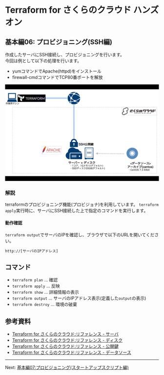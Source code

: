 # Terraform for さくらのクラウド ハンズオン

## 基本編06: プロビジョニング(SSH編)  

作成したサーバにSSH接続し、プロビジョニングを行います。  
今回は例として以下の処理を行います。

  - yumコマンドでApache(httpd)をインストール
  - firewall-cmdコマンドでTCP80番ポートを解放

![基本編06](../images/latest.png "基本編06")

### 解説

terraformのプロビジョニング機能(プロビジョナ)を利用しています。
`terraform apply`実行時に、サーバにSSH接続した上で指定のコマンドを実行します。

#### 動作確認

`terraform output`でサーバのIPを確認し、ブラウザで以下のURLを開いてください。

    http://[サーバのIPアドレス]


## コマンド

* `terraform plan` … 確認
* `terraform apply` … 反映
* `terraform show` … 詳細情報の表示
* `terraform output` … サーバのIPアドレス表示(定義した`output`の表示)
* `terraform destroy` … 環境の破棄


## 参考資料

- [Terraform for さくらのクラウド:リファレンス - サーバ](https://yamamoto-febc.github.io/terraform-provider-sakuracloud/configuration/resources/server/)
- [Terraform for さくらのクラウド:リファレンス - ディスク](https://yamamoto-febc.github.io/terraform-provider-sakuracloud/configuration/resources/disk/)
- [Terraform for さくらのクラウド:リファレンス - 公開鍵](https://yamamoto-febc.github.io/terraform-provider-sakuracloud/configuration/resources/ssh_key/)
- [Terraform for さくらのクラウド:リファレンス - データソース](https://yamamoto-febc.github.io/terraform-provider-sakuracloud/configuration/resources/data_resource/)

---

Next: [基本編07:プロビジョニング(スタートアップスクリプト編)](../07_provisioning_startup_script)